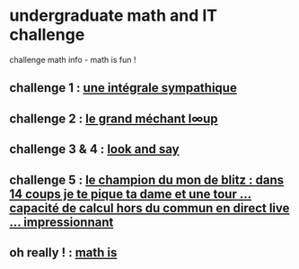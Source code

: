 # undergraduate math and IT challenge
challenge math info - math is fun !


## challenge 1 : [une intégrale sympathique](https://github.com/Math13Net/challenge/blob/main/01_challenge.pdf)
## challenge 2 : [le grand méchant l∞up](https://github.com/Math13Net/challenge/blob/main/02_challenge.pdf)
## challenge 3 & 4 : [look and say](https://github.com/Math13Net/challenge/blob/main/03_challenge.pdf)
## challenge 5 : [le champion du mon de blitz : dans 14 coups je te pique ta dame et une tour ... capacité de calcul hors du commun en direct live ... impressionnant](https://youtu.be/bhnqJIvZYUc)

## oh really ! : [math is](https://youtu.be/hB6bfw622fo)



